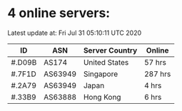 # 4 online servers:

Latest update at: Fri Jul 31 05:10:11 UTC 2020

| ID | ASN | Server Country | Online |
| -- | --- | -------------- | ------ |
| #.D09B | AS174 | United States | 57 hrs |
| #.7F1D | AS63949 | Singapore | 287 hrs |
| #.2A79 | AS63949 | Japan | 4 hrs |
| #.33B9 | AS63888 | Hong Kong | 6 hrs |

